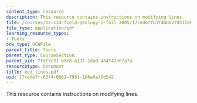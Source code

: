 ```yaml
---
content_type: resource
description: This resource contains instructions on modifying lines.
file: /courses/12-114-field-geology-i-fall-2005/17cede7f63f40b627951186a9a71d542_mod_lines.pdf
file_type: application/pdf
learning_resource_types:
- Tools
ocw_type: OCWFile
parent_title: Tools
parent_type: CourseSection
parent_uid: 7fdf7c21-b8e8-a177-1da0-484f47e67a7a
resourcetype: Document
title: mod_lines.pdf
uid: 17cede7f-63f4-0b62-7951-186a9a71d542
---
```

This resource contains instructions on modifying lines.

